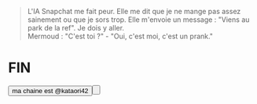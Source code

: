<!DOCTYPE html>
<html lang="fr">
<head>
    <meta charset="UTF-8">
    <meta name="viewport" content="width=device-width, initial-scale=1.0">
    <title>Mon site</title>
</head>
<body>
    <blockquote>
        L'IA Snapchat me fait peur. Elle me dit que je ne mange pas assez sainement ou que je sors trop.
        Elle m'envoie un message : "Viens au park de la ref". Je dois y aller.
        <br>Mermoud : "C'est toi ?" -  "Oui, c'est moi, c'est un prank."
    </blockquote>
    <h1>FIN</h1>

<button>ma chaine est @kataori42<button>
</body>
</html>

